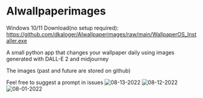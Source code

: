 # AIwallpaperimages
Windows 10/11 
Download(no setup required): https://github.com/dkaloger/AIwallpaperimages/raw/main/WallpaperOS_Installer.exe

A small python app that changes your wallpaper daily using images generated with DALL-E 2 and midjourney

The images (past and future are stored on github)

Feel free to suggest a prompt in issues
![08-13-2022](https://user-images.githubusercontent.com/52400814/181636001-dfe8e0fe-2134-4bd4-b63c-20efd9175e28.png)
![08-12-2022](https://user-images.githubusercontent.com/52400814/181636020-b673228b-8dc8-4006-9545-ee64455e9b84.png)
![08-01-2022](https://user-images.githubusercontent.com/52400814/181636034-4960e6cd-16e9-4a4b-b34b-5a7a9f35fb5c.png)
